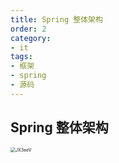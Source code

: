 ```yaml
---
title: Spring 整体架构
order: 2
category:
- it
tags:
- 框架
- spring
- 源码
---
```

## Spring 整体架构

<img src="https://zhangjiahao-prd.oss-cn-beijing.aliyuncs.com/uPic/JX3eeV.jpg" alt="JX3eeV" style="zoom:50%;" />